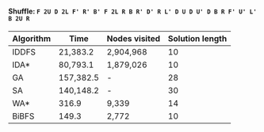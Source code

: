 #### Shuffle: `F 2U D 2L F' R' B' F 2L R B R' D' R L' D U D U' D B R F' U' L' B 2U R`
| Algorithm | Time | Nodes visited | Solution length |
| ----- | ----- | ----- | ----- |
| IDDFS | 21,383.2 | 2,904,968 | 10 |
| IDA* | 80,793.1 | 1,879,026 | 10 |
| GA | 157,382.5 | - | 28 |
| SA | 140,148.2 | - | 30 |
| WA* | 316.9 | 9,339 | 14 |
| BiBFS | 149.3 | 2,772 | 10 |